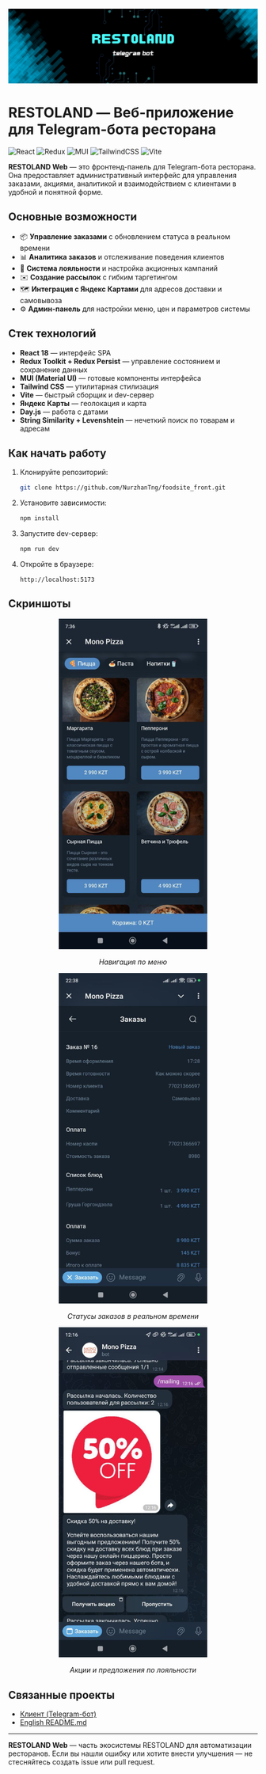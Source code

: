 <p align="center">
  <img src="public/banner.png" alt="RESTOLAND Banner" />
</p>

# RESTOLAND — Веб-приложение для Telegram-бота ресторана

![React](https://img.shields.io/badge/React-61DAFB?style=for-the-badge&logo=react&logoColor=black)
![Redux](https://img.shields.io/badge/Redux-764ABC?style=for-the-badge&logo=redux&logoColor=white)
![MUI](https://img.shields.io/badge/MUI-007FFF?style=for-the-badge&logo=mui&logoColor=white)
![TailwindCSS](https://img.shields.io/badge/TailwindCSS-06B6D4?style=for-the-badge&logo=tailwind-css&logoColor=white)
![Vite](https://img.shields.io/badge/Vite-646CFF?style=for-the-badge&logo=vite&logoColor=white)

**RESTOLAND Web** — это фронтенд-панель для Telegram-бота ресторана. Она предоставляет административный интерфейс для управления заказами, акциями, аналитикой и взаимодействием с клиентами в удобной и понятной форме.

## Основные возможности
- 📦 **Управление заказами** с обновлением статуса в реальном времени
- 📊 **Аналитика заказов** и отслеживание поведения клиентов
- 🎁 **Система лояльности** и настройка акционных кампаний
- ✉️ **Создание рассылок** с гибким таргетингом
- 🗺️ **Интеграция с Яндекс Картами** для адресов доставки и самовывоза
- ⚙️ **Админ-панель** для настройки меню, цен и параметров системы

## Стек технологий
- **React 18** — интерфейс SPA
- **Redux Toolkit + Redux Persist** — управление состоянием и сохранение данных
- **MUI (Material UI)** — готовые компоненты интерфейса
- **Tailwind CSS** — утилитарная стилизация
- **Vite** — быстрый сборщик и dev-сервер
- **Яндекс Карты** — геолокация и карта
- **Day.js** — работа с датами
- **String Similarity + Levenshtein** — нечеткий поиск по товарам и адресам

## Как начать работу

1. Клонируйте репозиторий:
   ```bash
   git clone https://github.com/NurzhanTng/foodsite_front.git
   ```

2. Установите зависимости:
   ```bash
   npm install
   ```

3. Запустите dev-сервер:
   ```bash
   npm run dev
   ```

4. Откройте в браузере:
   ```
   http://localhost:5173
   ```

## Скриншоты

<p align="center">
  <img src="public/menu.jpg" alt="Меню" width="300"/>
</p>
<p align="center"><i>Навигация по меню</i></p>

<p align="center">
  <img src="public/tracking.jpg" alt="Отслеживание" width="300"/>
</p>
<p align="center"><i>Статусы заказов в реальном времени</i></p>

<p align="center">
  <img src="public/promo.jpg" alt="Промоакции" width="300"/>
</p>
<p align="center"><i>Акции и предложения по лояльности</i></p>

## Связанные проекты

- [Клиент (Telegram-бот)](https://github.com/NurzhanTng/foodsite_bot)
- [English README.md](./README.md)

---

**RESTOLAND Web** — часть экосистемы RESTOLAND для автоматизации ресторанов. Если вы нашли ошибку или хотите внести улучшения — не стесняйтесь создать issue или pull request.
